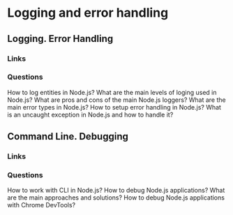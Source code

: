# Logging and error handling

## Logging. Error Handling

### Links

### Questions

How to log entities in Node.js?
What are the main levels of loging used in Node.js?
What are pros and cons of the main Node.js loggers?
What are the main error types in Node.js?
How to setup error handling in Node.js?
What is an uncaught exception in Node.js and how to handle it?

## Command Line. Debugging

### Links

### Questions

How to work with CLI in Node.js?
How to debug Node.js applications?
What are the main approaches and solutions?
How to debug Node.js applications with Chrome DevTools?